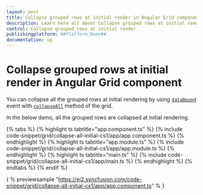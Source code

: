 ```yaml
---
layout: post
title: Collapse grouped rows at initial render in Angular Grid component | Syncfusion
description: Learn here all about Collapse grouped rows at initial render in Syncfusion ##Platform_Name## Grid component of Syncfusion Essential JS 2 and more.
control: Collapse grouped rows at initial render 
publishingplatform: ##Platform_Name##
documentation: ug
---
```


# Collapse grouped rows at initial render in Angular Grid component

You can collapse all the grouped rows at initial rendering by using [`dataBound`](../../api/grid/#databound) event with  [`collapseAll`](../../api/grid/group/#collapseall) method of the grid.

In the below demo, all the grouped rows are collapsed at initial rendering.

{% tabs %}
{% highlight ts tabtitle="app.component.ts" %}
{% include code-snippet/grid/collapse-all-initial-cs1/app/app.component.ts %}
{% endhighlight %}
{% highlight ts tabtitle="app.module.ts" %}
{% include code-snippet/grid/collapse-all-initial-cs1/app/app.module.ts %}
{% endhighlight %}
{% highlight ts tabtitle="main.ts" %}
{% include code-snippet/grid/collapse-all-initial-cs1/app/main.ts %}
{% endhighlight %}
{% endtabs %}
{% endif %}
  
{ % previewsample "https://ej2.syncfusion.com/code-snippet/grid/collapse-all-initial-cs1/app/app.component.ts" % }